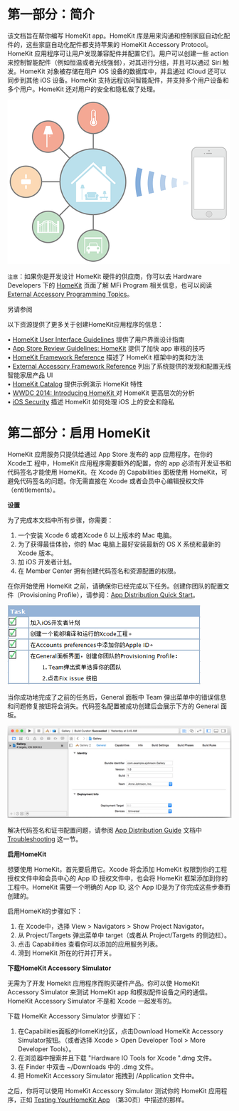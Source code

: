 # 第一部分：简介 #

该文档旨在帮你编写 HomeKit app。HomeKit 库是用来沟通和控制家庭自动化配件的，这些家庭自动化配件都支持苹果的 HomeKit Accessory Protocol。HomeKit 应用程序可让用户发现兼容配件并配置它们。用户可以创建一些 action 来控制智能配件（例如恒温或者光线强弱），对其进行分组，并且可以通过 Siri 触发。HomeKit 对象被存储在用户 iOS 设备的数据库中，并且通过 iCloud 还可以同步到其他 iOS 设备。HomeKit  支持远程访问智能配件，并支持多个用户设备和多个用户。HomeKit 还对用户的安全和隐私做了处理。

![](images/1.png) 

`注意`：如果你是开发设计 HomeKit 硬件的供应商，你可以去
Hardware Developers 下的 [HomeKit](https://developer.apple.com/homekit/) 页面了解 MFi Program 相关信息，也可以阅读 [External Accessory Programming Topics](https://developer.apple.com/library/ios/featuredarticles/ExternalAccessoryPT/Introduction/Introduction.html#//apple_ref/doc/uid/TP40009502)。

另请参阅  

以下资源提供了更多关于创建HomeKit应用程序的信息：

• [HomeKit User Interface Guidelines](https://developer.apple.com/homekit/ui-guidelines/) 提供了用户界面设计指南  
• [App Store Review Guidelines: HomeKit](https://developer.apple.com/app-store/review/guidelines/#homekit) 提供了加快 app 审核的技巧  
• [HomeKit Framework Reference](https://developer.apple.com/library/ios/documentation/HomeKit/Reference/HomeKit_Framework/index.html#//apple_ref/doc/uid/TP40014519) 描述了 HomeKit 框架中的类和方法  
• [External Accessory Framework Reference](https://developer.apple.com/library/ios/documentation/ExternalAccessory/Reference/ExternalAccessoryFrameworkReference/index.html#//apple_ref/doc/uid/TP40008235) 列出了系统提供的发现和配置无线智能家居产品 UI  
• [HomeKit Catalog](https://developer.apple.com/library/ios/samplecode/HomeKitCatalog/Introduction/Intro.html#//apple_ref/doc/uid/TP40015048) 提供示例演示 HomeKit 特性    
• [WWDC 2014: Introducing HomeKit ](https://idmsa.apple.com/IDMSWebAuth/login.html?path=%2F%2Fvideos%2Fwwdc%2F2014%2F%3Fid%3D213&appIdKey=891bd3417a7776362562d2197f89480a8547b108fd934911bcbea0110d07f757)对 HomeKit 更高层次的分析    
• [iOS Security](https://www.apple.com/business/docs/iOS_Security_Guide.pdf) 描述 HomeKit 如何处理 iOS 上的安全和隐私  

# 第二部分：启用 HomeKit #

HomeKit 应用服务只提供给通过 App Store 发布的 app 应用程序。在你的 Xcode工 程中，HomeKit 应用程序需要额外的配置，你的 app 必须有开发证书和代码签名才能使用 HomeKit。在 Xcode 的 Capabilities 面板使用 HomeKit，可避免代码签名的问题。你无需直接在 Xcode 或者会员中心编辑授权文件（entitlements）。 
 
**设置**

为了完成本文档中所有步骤，你需要：


1. 一个安装 Xcode 6 或者Xcode 6 以上版本的 Mac 电脑。
2. 为了获得最佳体验，你的 Mac 电脑上最好安装最新的 OS X 系统和最新的 Xcode 版本。
3. 加 iOS 开发者计划。
4. 在 Member Center 拥有创建代码签名和资源配置的权限。

在你开始使用 HomeKit 之前，请确保你已经完成以下任务。创建你团队的配置文件（Provisioning Profile），请参阅：[App Distribution Quick Start](https://developer.apple.com/library/ios/documentation/IDEs/Conceptual/AppStoreDistributionTutorial/Introduction/Introduction.html#//apple_ref/doc/uid/TP40013839)。
  
![](images/2.png) 

当你成功地完成了之前的任务后，General 面板中 Team 弹出菜单中的错误信息和问题修复按钮将会消失。代码签名配置被成功创建后会展示下方的 General 面板。  

![](images/3.png) 

解决代码签名和证书配置问题，请参阅 [App Distribution Guide](https://developer.apple.com/library/ios/documentation/IDEs/Conceptual/AppDistributionGuide/Introduction/Introduction.html#//apple_ref/doc/uid/TP40012582) 文档中 [Troubleshooting](https://developer.apple.com/library/ios/documentation/IDEs/Conceptual/AppDistributionGuide/Troubleshooting/Troubleshooting.html#//apple_ref/doc/uid/TP40012582-CH5) 这一节。

**启用HomeKit**

想要使用 HomeKit，首先要启用它。Xcode 将会添加 HomeKit 权限到你的工程授权文件中和会员中心的 App ID 授权文件中，也会将 HomeKit 框架添加到你的工程中。HomeKit 需要一个明确的 App ID, 这个 App ID是为了你完成这些步奏而创建的。

启用HomeKit的步骤如下：  


1. 在 Xcode中，选择 View > Navigators > Show Project Navigator。
2. 从 Project/Targets 弹出菜单中 target（或者从 Project/Targets 的侧边栏）。
3. 点击 Capabilities 查看你可以添加的应用服务列表。
4. 滑到 HomeKit 所在的行并打开关。


**下载HomeKit Accessory Simulator**

无需为了开发 Homekit 应用程序而购买硬件产品。你可以使 HomeKit Accessory Simulator 来测试 HomeKit app 和模拟配件设备之间的通信。HomeKit Accessory Simulator 不是和 Xcode 一起发布的。 

下载 HomeKit Accessory Simulator 步骤如下：


1. 在Capabilities面板的HomeKit分区，点击Download HomeKit Accessory Simulator按钮。（或者选择 Xcode > Open Developer Tool > More Developer Tools）。
2. 在浏览器中搜索并且下载 "Hardware IO Tools for Xcode ".dmg 文件。
3. 在 Finder 中双击 ~/Downloads 中的 .dmg 文件。
4. 把 HomeKit Accessory Simulator 拖拽到 /Application 文件中。

之后，你将可以使用 HomeKit Accessory Simulator 测试你的 HomeKit 应用程序，正如 [Testing YourHomeKit App](https://developer.apple.com/library/ios/documentation/NetworkingInternet/Conceptual/HomeKitDeveloperGuide/TestingYourHomeKitApp/TestingYourHomeKitApp.html#//apple_ref/doc/uid/TP40015050-CH7-SW1) （第30页）中描述的那样。






